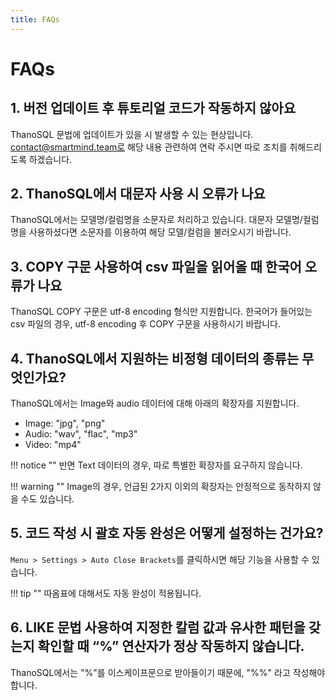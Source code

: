 ```yaml
---
title: FAQs
---
```

# __FAQs__

## **1. 버전 업데이트 후 튜토리얼 코드가 작동하지 않아요**
ThanoSQL 문법에 업데이트가 있을 시 발생할 수 있는 현상입니다. contact@smartmind.team로 해당 내용 관련하여 연락 주시면 따로 조치를 취해드리도록 하겠습니다.

## **2. ThanoSQL에서 대문자 사용 시 오류가 나요** 
ThanoSQL에서는 모델명/컬럼명을 소문자로 처리하고 있습니다. 대문자 모델명/컬럼명을 사용하셨다면 소문자를 이용하여 해당 모델/컬럼을 불러오시기 바랍니다.

## **3. COPY 구문 사용하여 csv 파일을 읽어올 때 한국어 오류가 나요**
ThanoSQL COPY 구문은 utf-8 encoding 형식만 지원합니다. 한국어가 들어있는 csv 파일의 경우, utf-8 encoding 후 COPY 구문을 사용하시기 바랍니다.

## **4. ThanoSQL에서 지원하는 비정형 데이터의 종류는 무엇인가요?**
ThanoSQL에서는  Image와 audio 데이터에 대해 아래의 확장자를 지원합니다.

- Image:  "jpg", "png"  
- Audio: "wav", "flac", "mp3"
- Video: "mp4"

!!! notice ""
    반면 Text 데이터의 경우, 따로 특별한 확장자를 요구하지 않습니다. 

!!! warning ""
    Image의 경우, 언급된 2가지 이외의 확장자는 안정적으로 동작하지 않을 수도 있습니다.

## **5. 코드 작성 시 괄호 자동 완성은 어떻게 설정하는 건가요?**
`Menu > Settings > Auto Close Brackets`를 클릭하시면 해당 기능을 사용할 수 있습니다.

!!! tip ""
    따옴표에 대해서도 자동 완성이 적용됩니다.

## **6. LIKE 문법 사용하여 지정한 칼럼 값과 유사한 패턴을 갖는지 확인할 때 “%” 연산자가 정상 작동하지 않습니다.**
ThanoSQL에서는 "%"를 이스케이프문으로 받아들이기 때문에, "%%" 라고 작성해야합니다. 
